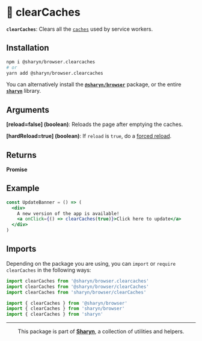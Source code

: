 # 🌹 clearCaches

**`clearCaches`**: Clears all the [`caches`](https://developer.mozilla.org/en-US/docs/Web/API/Cache) used by service workers.

## Installation

```sh
npm i @sharyn/browser.clearcaches
# or
yarn add @sharyn/browser.clearcaches
```

You can alternatively install the [**`@sharyn/browser`**](https://github.com/sharynjs/sharyn/blob/master/packages/browser/README.md#readme) package, or the entire [**`sharyn`**](https://github.com/sharynjs/sharyn) library.

## Arguments

**\[reload=false\] (boolean)**: Reloads the page after emptying the caches.

**\[hardReload=true\] (boolean)**: If `reload` is `true`, do a <a href="https://developer.mozilla.org/en-US/docs/Web/API/Location/reload" target="_blank">forced reload</a>.

## Returns

**Promise**

## Example

```jsx
const UpdateBanner = () => (
  <div>
    A new version of the app is available!
    <a onClick={() => clearCaches(true)}>Click here to update</a>
  </div>
)
```

## Imports

Depending on the package you are using, you can `import` or `require` `clearCaches` in the following ways:

```js
import clearCaches from '@sharyn/browser.clearcaches'
import clearCaches from '@sharyn/browser/clearCaches'
import clearCaches from 'sharyn/browser/clearCaches'

import { clearCaches } from '@sharyn/browser'
import { clearCaches } from 'sharyn/browser'
import { clearCaches } from 'sharyn'
```

<hr />

<p align="center">
  This package is part of <a href="https://github.com/sharynjs/sharyn"><b>Sharyn</b></a>, a collection of utilities and helpers.
</p>
